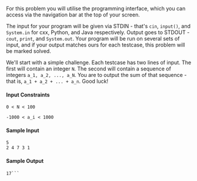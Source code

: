 For this problem you will utilise the programming interface, which you can access via the navigation bar at the top of your screen.

The input for your program will be given via STDIN - that's `cin`, `input()`, and `System.in` for cxx, Python, and Java respectively.
Output goes to STDOUT - `cout`, `print`, and `System.out`. Your program will be run on several sets of input, and if your output matches
ours for each testcase, this problem will be marked solved.

We'll start with a simple challenge. Each testcase has two lines of input. The first will contain an integer `N`. The second will contain a
sequence of integers `a_1, a_2, ..., a_N`. You are to output the sum of that sequence - that is, `a_1 + a_2 + ... + a_n`. Good luck!

#### Input Constraints

`0 < N < 100`

`-1000 < a_i < 1000`

#### Sample Input

```
5
2 4 7 3 1
```

#### Sample Output

```
17```
